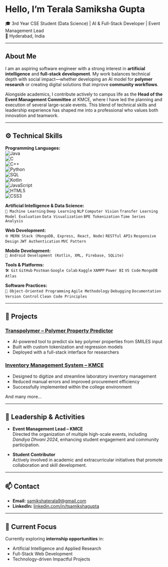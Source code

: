 # Hello, I’m **Terala Samiksha Gupta**  

🎓 3rd Year CSE Student (Data Science) |  AI & Full-Stack Developer | Event Management Lead  
📍 Hyderabad, India  

---

## About Me  

I am an aspiring software engineer with a strong interest in **artificial intelligence** and **full-stack development**. My work balances technical depth with social impact—whether developing an AI model for **polymer research** or creating digital solutions that improve **community workflows**.  

Alongside academics, I contribute actively to campus life as the **Head of the Event Management Committee** at KMCE, where I have led the planning and execution of several large-scale events. This blend of technical skills and leadership experience has shaped me into a professional who values both innovation and teamwork.  

---

## ⚙️ Technical Skills  

**Programming Languages:**  
![Java](https://img.shields.io/badge/Java-ED8B00?style=for-the-badge&logo=openjdk&logoColor=white)  
![C](https://img.shields.io/badge/C-00599C?style=for-the-badge&logo=c&logoColor=white)  
![C++](https://img.shields.io/badge/C++-00599C?style=for-the-badge&logo=c%2B%2B&logoColor=white)  
![Python](https://img.shields.io/badge/Python-3776AB?style=for-the-badge&logo=python&logoColor=white)  
![SQL](https://img.shields.io/badge/SQL-4479A1?style=for-the-badge&logo=postgresql&logoColor=white)  
![Kotlin](https://img.shields.io/badge/Kotlin-7F52FF?style=for-the-badge&logo=kotlin&logoColor=white)  
![JavaScript](https://img.shields.io/badge/JavaScript-F7DF1E?style=for-the-badge&logo=javascript&logoColor=black)  
![HTML5](https://img.shields.io/badge/HTML5-E34F26?style=for-the-badge&logo=html5&logoColor=white)  
![CSS3](https://img.shields.io/badge/CSS3-1572B6?style=for-the-badge&logo=css3&logoColor=white)  

**Artificial Intelligence & Data Science:**  
`🤖 Machine Learning` `Deep Learning` `NLP`  `Computer Vision` `Transfer Learning` `Model Evaluation` `Data Visualization`  `BPE Tokenization`  `Time Series Analysis`  

**Web Development:**  
`🌐 MERN Stack (MongoDB, Express, React, Node)` `RESTful APIs`  `Responsive Design` `JWT Authentication` `MVC Pattern`  

**Mobile Development:**  
`📱 Android Development (Kotlin, XML, Firebase, SQLite)`  

**Tools & Platforms:**  
`🛠️ Git`  `GitHub` `Postman` `Google Colab` `Kaggle` `XAMPP` `Power BI` `VS Code` `MongoDB Atlas`  

**Software Practices:**  
`📌 Object-Oriented Programming` `Agile Methodology` `Debugging` `Documentation` `Version Control` `Clean Code Principles`  

---

## 📂 Projects  

### [Transpolymer – Polymer Property Predictor](https://github.com/tsamikshagupta/Transpolymer-PS)  
- AI-powered tool to predict six key polymer properties from SMILES input  
- Built with custom tokenization and regression models  
- Deployed with a full-stack interface for researchers  

### [Inventory Management System – KMCE](https://github.com/tsamikshagupta/inventory_management)  
- Designed to digitize and streamline laboratory inventory management  
- Reduced manual errors and improved procurement efficiency  
- Successfully implemented within the college environment
  
And many more...

---

## 🌟 Leadership & Activities  

- **Event Management Lead – KMCE**  
  Directed the organization of multiple high-scale events, including *Dandiya Dhvani 2024*, enhancing student engagement and community participation.  

- **Student Contributor**  
  Actively involved in academic and extracurricular initiatives that promote collaboration and skill development.  

---

## 📫 Contact  

- **Email:** [samikshaterala9@gmail.com](mailto:samikshaterala9@gmail.com)  
- **LinkedIn:** [linkedin.com/in/tsamikshagupta](https://www.linkedin.com/in/tsamikshagupta)  

---

## 🎯 Current Focus  

Currently exploring **internship opportunities** in:  
- Artificial Intelligence and Applied Research  
- Full-Stack Web Development  
- Technology-driven Impactful Projects  
